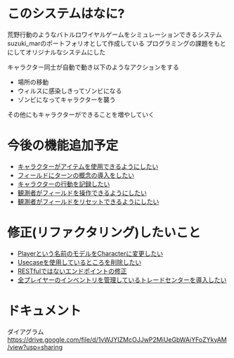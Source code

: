 # このシステムはなに?
荒野行動のようなバトルロワイヤルゲームをシミュレーションできるシステム
suzuki_marのポートフォリオとして作成している
プログラミングの課題をもとにしてオリジナルなシステムにした

キャラクター同士が自動で動き以下のようなアクションをする
* 場所の移動
* ウィルスに感染しきってゾンビになる
* ゾンビになってキャラクターを襲う

その他にもキャラクターができることを増やしていく


# 今後の機能追加予定
* [キャラクターがアイテムを使用できるようにしたい](https://github.com/suzuki-mar/field-battles/issues/14)
* [フィールドにターンの概念の導入をしたい](https://github.com/suzuki-mar/field-battles/issues/15)
* [キャラクターの行動を記録したい](https://github.com/suzuki-mar/field-battles/issues/16)
* [観測者がフィールドを操作できるようにしたい](https://github.com/suzuki-mar/field-battles/issues/17)
* [観測者がフィールドをリセットできるようにしたい](https://github.com/suzuki-mar/field-battles/issues/18)

# 修正(リファクタリング)したいこと
* [Playerという名前のモデルをCharacterに変更したい](https://github.com/suzuki-mar/field-battles/issues/2)
* [Usecaseを使用しているところを削除したい](https://github.com/suzuki-mar/field-battles/issues/19)
* [RESTfulではないエンドポイントの修正](https://github.com/suzuki-mar/field-battles/issues/20)
* [全プレイヤーのインベントリを管理しているトレードセンターを導入したい](https://github.com/suzuki-mar/field-battles/issues/21)

# ドキュメント
ダイアグラム https://drive.google.com/file/d/1vWJYIZMcOJJwP2MiUeGbWAiYFoZYkyAM/view?usp=sharing

